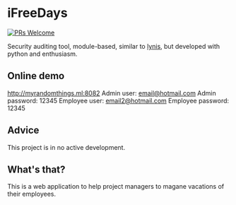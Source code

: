# iFreeDays
[![PRs Welcome](https://img.shields.io/badge/PRs-welcome-brightgreen.svg?style=flat-square)](http://makeapullrequest.com) 

Security auditing tool, module-based, similar to [lynis](https://github.com/CISOfy/lynis), but developed with python and enthusiasm.

## Online demo
http://myrandomthings.ml:8082
Admin user: email@hotmail.com
Admin password: 12345
Employee user: email2@hotmail.com
Employee password: 12345

## Advice
This project is in no active development.

## What's that?
This is a web application to help project managers to magane vacations of their employees.
